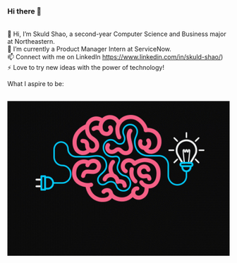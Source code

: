 ### Hi there 👋

<!--
**skuldshao/skuldshao** is a ✨ _special_ ✨ repository because its `README.md` (this file) appears on your GitHub profile.

Here are some ideas to get you started:

- 🔭 I’m currently working on ...
- 🌱 I’m currently learning ...
- 👯 I’m looking to collaborate on ...
- 🤔 I’m looking for help with ...
- 💬 Ask me about ...
- 📫 How to reach me: ...
- 😄 Pronouns: ...
- ⚡ Fun fact: ...
-->

<br /> 👋 Hi, I’m Skuld Shao, a second-year Computer Science and Business major at Northeastern.
<br /> 💼 I’m currently a Product Manager Intern at ServiceNow.
<br /> 📫 Connect with me on LinkedIn https://www.linkedin.com/in/skuld-shao/)
<br /> ⚡ Love to try new ideas with the power of technology!

What I aspire to be:
 
<br /> <img src="https://github.com/skuldshao/skuldshao/raw/main/Be_creative.gif" width=600><br>


